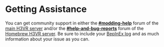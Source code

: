 # Getting Assistance

You can get community support in either the
**[#modding-help](https://discord.com/channels/332262044550037516/1043762022061457462)** forum
of the [main H3VR server](https://discord.gg/gnXA9Qs4QM) and/or the
**[#help-and-bug-reports](https://discord.com/channels/685655713845870602/1145044590890602587)** 
forum of the [Homebrew H3VR server](https://discord.gg/83yTrfr). Be sure to include your [BepInEx log](log_file.md) and as much
information about your issue as you can.
